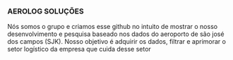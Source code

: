 ### AEROLOG SOLUÇÕES
Nós somos o grupo e criamos esse github no intuito de mostrar o nosso desenvolvimento e pesquisa baseado nos dados do aeroporto de são josé dos campos (SJK).
Nosso objetivo é adquirir os dados, filtrar e aprimorar o setor logístico da empresa que cuida desse setor
